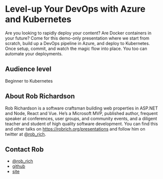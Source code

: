 Level-up Your DevOps with Azure and Kubernetes
==============================================

Are you looking to rapidly deploy your content? Are Docker containers in your future? Come for this demo-only presentation where we start from scratch, build up a DevOps pipeline in Azure, and deploy to Kubernetes. Once setup, commit, and watch the magic flow into place. You too can automate your deployments.


Audience level
--------------

Beginner to Kubernetes

About Rob Richardson
--------------------

Rob Richardson is a software craftsman building web properties in ASP.NET and Node, React and Vue. He’s a Microsoft MVP, published author, frequent speaker at conferences, user groups, and community events, and a diligent teacher and student of high quality software development. You can find this and other talks on https://robrich.org/presentations and follow him on twitter at [@rob_rich](https://twitter.com/rob_rich).


Contact Rob
-----------

- [@rob_rich](https://twitter.com/rob_rich)
- [github](https://github.com/robrich)
- [site](https://robrich.org/)
